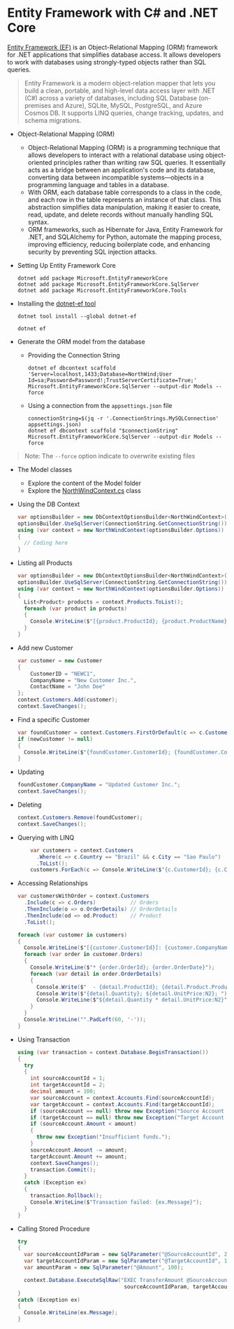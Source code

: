# Entity Framework with C# and .NET Core

[Entity Framework (EF)](https://learn.microsoft.com/en-us/ef/) is an Object-Relational Mapping (ORM) framework for .NET applications that simplifies database access. It allows developers to work with databases using strongly-typed objects rather than SQL queries.

>Entity Framework is a modern object-relation mapper that lets you build a clean, portable, and high-level data access layer with .NET (C#) across a variety of databases, including SQL Database (on-premises and Azure), SQLite, MySQL, PostgreSQL, and Azure Cosmos DB. It supports LINQ queries, change tracking, updates, and schema migrations.

* Object-Relational Mapping (ORM)

  * Object-Relational Mapping (ORM) is a programming technique that allows developers to interact with a relational database using object-oriented principles rather than writing raw SQL queries. It essentially acts as a bridge between an application's code and its database, converting data between incompatible systems—objects in a programming language and tables in a database.
  * With ORM, each database table corresponds to a class in the code, and each row in the table represents an instance of that class. This abstraction simplifies data manipulation, making it easier to create, read, update, and delete records without manually handling SQL syntax.
  * ORM frameworks, such as Hibernate for Java, Entity Framework for .NET, and SQLAlchemy for Python, automate the mapping process, improving efficiency, reducing boilerplate code, and enhancing security by preventing SQL injection attacks.

* Setting Up Entity Framework Core

  ```shell
  dotnet add package Microsoft.EntityFrameworkCore
  dotnet add package Microsoft.EntityFrameworkCore.SqlServer
  dotnet add package Microsoft.EntityFrameworkCore.Tools
  ```

* Installing the [dotnet-ef tool](https://learn.microsoft.com/en-us/ef/core/cli/dotnet)

  ```shell
  dotnet tool install --global dotnet-ef

  dotnet ef
  ```

* Generate the ORM model from the database

  * Providing the Connection String

    ```shell
    dotnet ef dbcontext scaffold 'Server=localhost,1433;Database=NorthWind;User Id=sa;Password=Password!;TrustServerCertificate=True;' Microsoft.EntityFrameworkCore.SqlServer --output-dir Models --force
    ```

  * Using a connection from the `appsettings.json` file

    ```shell
    connectionString=$(jq -r '.ConnectionStrings.MySQLConnection' appsettings.json)
    dotnet ef dbcontext scaffold "$connectionString" Microsoft.EntityFrameworkCore.SqlServer --output-dir Models --force
    ```

>Note: The `--force` option indicate to overwrite existing files

* The Model classes
  * Explore the content of the Model folder
  * Explore the [NorthWindContext.cs](../Models/NorthWindContext.cs) class

* Using the DB Context

  ```csharp
  var optionsBuilder = new DbContextOptionsBuilder<NorthWindContext>();
  optionsBuilder.UseSqlServer(ConnectionString.GetConnectionString());
  using (var context = new NorthWindContext(optionsBuilder.Options))
  {
    // Coding here
  }
  ```

* Listing all Products

  ```csharp
  var optionsBuilder = new DbContextOptionsBuilder<NorthWindContext>();
  optionsBuilder.UseSqlServer(ConnectionString.GetConnectionString());
  using (var context = new NorthWindContext(optionsBuilder.Options))
  {
    List<Product> products = context.Products.ToList();
    foreach (var product in products)
    {
      Console.WriteLine($"[{product.ProductId}; {product.ProductName}; {product.UnitPrice}]");
    }
  }  
  ```

* Add new Customer

  ```csharp
  var customer = new Customer
  {
      CustomerID = "NEWC1",
      CompanyName = "New Customer Inc.",
      ContactName = "John Doe"
  };
  context.Customers.Add(customer);
  context.SaveChanges();
  ```

* Find a specific Customer

  ```csharp
  var foundCustomer = context.Customers.FirstOrDefault(c => c.CustomerId == "NEWC1");
  if (newCustomer != null)
  {
    Console.WriteLine($"{foundCustomer.CustomerId}; {foundCustomer.CompanyName}; {foundCustomer.ContactName}");
  }
  ```

* Updating

  ```csharp
  foundCustomer.CompanyName = "Updated Customer Inc.";
  context.SaveChanges();
  ```

* Deleting

  ```csharp
  context.Customers.Remove(foundCustomer);
  context.SaveChanges();
  ```

* Querying with LINQ

  ```csharp
      var customers = context.Customers
        .Where(c => c.Country == "Brazil" && c.City == "Sao Paulo")
        .ToList();
      customers.ForEach(c => Console.WriteLine($"{c.CustomerId}; {c.CompanyName}; {c.Country}, {c.City}"));
  ```

* Accessing Relationships

  ```csharp
  var customersWithOrder = context.Customers
    .Include(c => c.Orders)           // Orders
    .ThenInclude(o => o.OrderDetails) // OrderDetails
    .ThenInclude(od => od.Product)    // Product
    .ToList();

  foreach (var customer in customers)
  {
    Console.WriteLine($"[{customer.CustomerId}]: {customer.CompanyName}");
    foreach (var order in customer.Orders)
    {
      Console.WriteLine($"* {order.OrderId}; {order.OrderDate}");
      foreach (var detail in order.OrderDetails)
      {
        Console.Write($"  - {detail.ProductId}; {detail.Product.ProductName}; ");
        Console.Write($"{detail.Quantity}; ${detail.UnitPrice:N2}; ");
        Console.WriteLine($"${detail.Quantity * detail.UnitPrice:N2}");
      }
    }
    Console.WriteLine("".PadLeft(60, '-'));
  }
  ```

* Using Transaction

  ```csharp
  using (var transaction = context.Database.BeginTransaction())
  {
    try
    {
      int sourceAccountId = 1;
      int targetAccountId = 2;
      decimal amount = 100;
      var sourceAccount = context.Accounts.Find(sourceAccountId);
      var targetAccount = context.Accounts.Find(targetAccountId);
      if (sourceAccount == null) throw new Exception("Source Account ID is invalid");
      if (targetAccount == null) throw new Exception("Target Account ID is invalid");
      if (sourceAccount.Amount < amount)
      {
        throw new Exception("Insufficient funds.");
      }
      sourceAccount.Amount -= amount;
      targetAccount.Amount += amount;
      context.SaveChanges();
      transaction.Commit();
    }
    catch (Exception ex)
    {
      transaction.Rollback();
      Console.WriteLine($"Transaction failed: {ex.Message}");
    }
  }
  ```

* Calling Stored Procedure

  ```csharp
  try
  {
    var sourceAccountIdParam = new SqlParameter("@SourceAccountId", 2);
    var targetAccountIdParam = new SqlParameter("@TargetAccountId", 1);
    var amountParam = new SqlParameter("@Amount", 100);

    context.Database.ExecuteSqlRaw("EXEC TransferAmount @SourceAccountId, @TargetAccountId, @Amount",
                                    sourceAccountIdParam, targetAccountIdParam, amountParam);
  }
  catch (Exception ex)
  {
    Console.WriteLine(ex.Message);
  }
  ```
